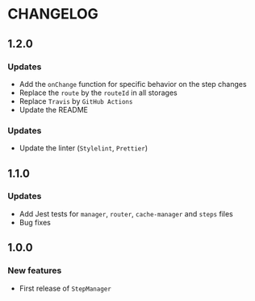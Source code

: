 # CHANGELOG

## 1.2.0

### Updates

* Add the `onChange` function for specific behavior on the step changes
* Replace the `route` by the `routeId` in all storages
* Replace `Travis` by `GitHub Actions`
* Update the README

### Updates

* Update the linter (`Stylelint`, `Prettier`)

## 1.1.0

### Updates

* Add Jest tests for `manager`, `router`, `cache-manager` and `steps` files
* Bug fixes

## 1.0.0

### New features

* First release of `StepManager`
